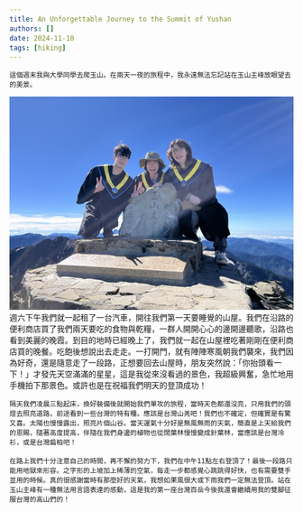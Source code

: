 ```yaml
---
title: An Unforgettable Journey to the Summit of Yushan
authors: []
date: 2024-11-10
tags: [hiking]
---
```



    這個週末我與大學同學去爬玉山。在兩天一夜的旅程中，我永遠無法忘記站在玉山主峰放眼望去的美景。
<!-- truncate -->
![test](./IMG_1046.jpeg)
    週六下午我們就一起租了一台汽車，開往我們第一天要睡覺的山屋。我們在沿路的便利商店買了我們兩天要吃的食物與乾糧，一群人開開心心的邊開邊聽歌，沿路也看到美麗的晚霞。到目的地時已經晚上了，我們就一起在山屋裡吃著剛剛在便利商店買的晚餐。吃飽後想說出去走走。一打開門，就有陣陣寒風朝我們襲來，我們因為好奇，還是隨意走了一段路，正想要回去山屋時，朋友突然說：「你抬頭看一下！」才發先天空滿滿的星星，這是我從來沒看過的景色，我超級興奮，急忙地用手機拍下那景色。或許也是在祝福我們明天的登頂成功！

    隔天我們凌晨三點起床，換好裝備後就開始我們單攻的旅程，當時天色都還沒亮，只用我們的頭燈去照亮道路，前途看到一些台灣的特有種。應該是台灣山羌吧！我們也不確定，但確實是有驚又喜。太陽也慢慢露出，照亮片個山谷。當天運氣十分好是無風無雨的天氣，簡直是上天給我們的恩賜，隨著高度提高，伴隨在我們身邊的植物也從闊葉林慢慢變成針葉林，當應該是台灣冷衫，或是台灣扁柏吧！

    在路上我們十分注意自己的時間，再不懈的努力下，我們在中午11點左右登頂了！最後一段路只能用地獄來形容。之字形的上坡加上稀薄的空氣，每走一步都感覺心跳跳得好快，也有需要雙手並用的時候。真的很感謝當時有那麼好的天氣，我想如果風很大或下雨我們一定無法登頂。站在玉山主峰有一種無法用言語表達的感動，這是我的第一座台灣百岳今後我還會繼續用我的雙腳征服台灣的高山們的！
